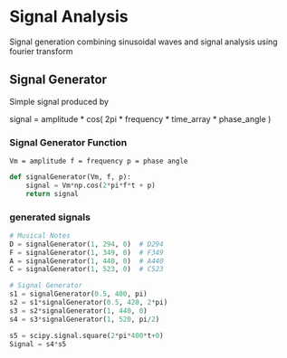 # Signal Analysis

Signal generation combining sinusoidal waves and signal analysis using fourier transform

## Signal Generator

Simple signal produced by

signal = amplitude * cos( 2pi * frequency * time_array * phase_angle )

### Signal Generator Function

``Vm = amplitude
f = frequency
p = phase angle``
```python
def signalGenerator(Vm, f, p):
    signal = Vm*np.cos(2*pi*f*t + p)
    return signal
```

### generated signals

```python
# Musical Notes
D = signalGenerator(1, 294, 0)  # D294
F = signalGenerator(1, 349, 0)  # F349
A = signalGenerator(1, 440, 0)  # A440
C = signalGenerator(1, 523, 0)  # C523

# Signal Generator
s1 = signalGenerator(0.5, 400, pi)
s2 = s1*signalGenerator(0.5, 420, 2*pi)
s3 = s2*signalGenerator(1, 440, 0)
s4 = s3*signalGenerator(1, 520, pi/2)

s5 = scipy.signal.square(2*pi*400*t+0)
Signal = s4*s5
```